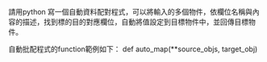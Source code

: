 

請用python 寫一個自動資料配對程式，可以將輸入的多個物件，依欄位名稱與內容的描述，找到標的目的對應欄位，自動將值設定到目標物件中，並回傳目標物件。

自動批配程式的function範例如下：
def auto_map(**source_objs, target_obj)
```python
